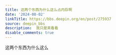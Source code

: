 ```yaml
---
title: 这两个东西为什么这么占内存啊
date: '2024-08-02'
linkTitle: https://bbs.deepin.org/en/post/275937
source: deepin_bbs
description:  我只是来看看 
disable_comments: true
---
```

这两个东西为什么这么
